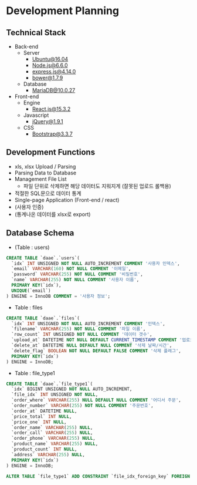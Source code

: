 # Development Planning

## Technical Stack
* Back-end
  * Server
    * Ubuntu@16.04
    * Node.js@6.6.0
    * express.js@4.14.0
    * bower@1.7.9
  * Database
    * MariaDB@10.0.27
* Front-end
  * Engine
    * React.js@15.3.2
  * Javascript
    * jQuery@1.9.1
  * CSS
    * Bootstrap@3.3.7

## Development Functions
* xls, xlsx Upload / Parsing
* Parsing Data to Database
* Management File List
  * 파일 단위로 삭제하면 해당 데이터도 지워지게 (잘못된 업로드 롤백용)
* 적절한 SQL문으로 데이터 통계
* Single-page Application (Front-end / react)
* (사용자 인증)
* (통계나온 데이터를 xlsx로 export)

## Database Schema
* (Table : users)
```sql
CREATE TABLE `daae`.`users`(
  `idx` INT UNSIGNED NOT NULL AUTO_INCREMENT COMMENT '사용자 인덱스',
  `email` VARCHAR(160) NOT NULL COMMENT '이메일',
  `password` VARCHAR(255) NOT NULL COMMENT '비밀번호',
  `name` VARCHAR(255) NOT NULL COMMENT '사용자 이름',
  PRIMARY KEY(`idx`),
  UNIQUE(`email`)
) ENGINE = InnoDB COMMENT = '사용자 정보';
```
* Table : files
```sql
CREATE TABLE `daae`.`files`(
  `idx` INT UNSIGNED NOT NULL AUTO_INCREMENT COMMENT '인덱스',
  `filename` VARCHAR(255) NOT NULL COMMENT '파일 이름',
  `row_count` INT UNSIGNED NOT NULL COMMENT '데이터 갯수',
  `upload_at` DATETIME NOT NULL DEFAULT CURRENT_TIMESTAMP COMMENT '업로드 날짜/시간',
  `delete_at` DATETIME NULL DEFAULT NULL COMMENT '삭제 날짜/시간',
  `delete_flag` BOOLEAN NOT NULL DEFAULT FALSE COMMENT '삭제 플레그',
  PRIMARY KEY(`idx`)
) ENGINE = InnoDB;
```
* Table : file_type1
```sql
CREATE TABLE `daae`.`file_type1`(
  `idx` BIGINT UNSIGNED NOT NULL AUTO_INCREMENT,
  `file_idx` INT UNSIGNED NOT NULL,
  `order_where` VARCHAR(255) NULL DEFAULT NULL COMMENT '어디서 주문',
  `order_number` VARCHAR(255) NOT NULL COMMENT '주문번호',
  `order_at` DATETIME NULL,
  `price_total` INT NULL,
  `price_one` INT NULL,
  `order_name` VARCHAR(255) NULL,
  `order_call` VARCHAR(255) NULL,
  `order_phone` VARCHAR(255) NULL,
  `product_name` VARCHAR(255) NULL,
  `product_count` INT NULL,
  `address` VARCHAR(255) NULL,
  PRIMARY KEY(`idx`)
) ENGINE = InnoDB;

ALTER TABLE `file_type1` ADD CONSTRAINT `file_idx_foreign_key` FOREIGN KEY (`file_idx`) REFERENCES `files`(`idx`) ON DELETE CASCADE ON UPDATE CASCADE;

```
